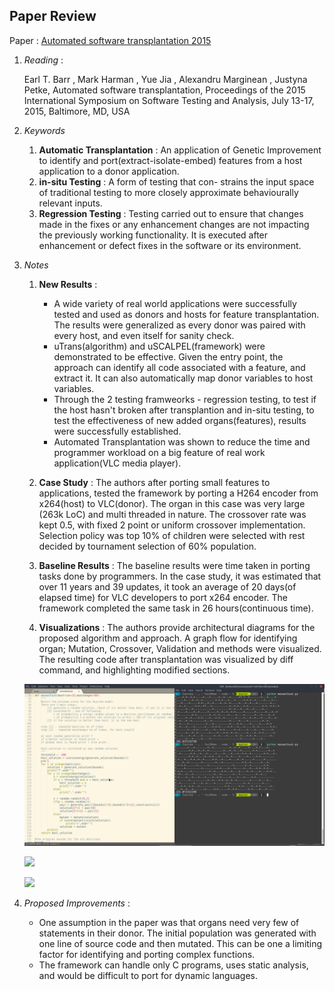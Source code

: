## Paper Review
Paper : [Automated software transplantation 2015](https://dl.acm.org/citation.cfm?id=2771796&CFID=682409981&CFTOKEN=89856133)

1. *Reading* : 

    Earl T. Barr , Mark Harman , Yue Jia , Alexandru Marginean , Justyna Petke, Automated software transplantation, Proceedings of the 2015 International Symposium on Software Testing and Analysis, July 13-17, 2015, Baltimore, MD, USA 

2. *Keywords*  

    1. **Automatic Transplantation** : An application of Genetic Improvement to identify and port(extract-isolate-embed) features from a host application to a donor application.
    2. **in-situ Testing** : A form of testing that con-
    strains the input space of traditional testing to more closely
    approximate behaviourally relevant inputs.
    3. **Regression Testing** :  Testing carried out to ensure that changes made in the fixes or any enhancement changes are not impacting the previously working functionality. It is executed after enhancement or defect fixes in the software or its environment.

3. *Notes*  

    1. **New Results** :  
        - A wide variety of real world applications were successfully tested and used as donors and hosts for feature transplantation. The results were generalized as every donor was paired with every host, and even itself for sanity check.
        - uTrans(algorithm) and uSCALPEL(framework) were demonstrated to be effective. Given the entry point, the approach can identify all code associated with a feature, and extract it. It can also automatically map donor variables to host variables.
        - Through the 2 testing framweorks - regression testing, to test if the host hasn't broken after transplantion and in-situ testing, to test the effectiveness of new added organs(features), results were successfully established.
        - Automated Transplantation was shown to reduce the time and programmer workload on a big feature of real work application(VLC media player).


    2. **Case Study** : The authors after porting small features to applications, tested the framework by porting a H264 encoder from x264(host) to VLC(donor). The organ in this case was very large (263k LoC) and multi threaded in nature. The crossover rate was kept 0.5, with fixed 2 point or uniform crossover implementation. Selection policy was top 10% of children were selected with rest decided by tournament selection of 60% population. 

    3. **Baseline Results** : The baseline results were time taken in porting tasks done by programmers. In the case study, it was estimated that over 11 years and 39 updates, it took an average of 20 days(of elapsed time) for VLC developers to port x264 encoder. The framework completed the same task in 26 hours(continuous time).

    4. **Visualizations** : The authors provide architectural diagrams for the proposed algorithm and approach. A graph flow for identifying organ; Mutation, Crossover, Validation and methods were visualized. The resulting code after transplantation was visualized by diff command, and highlighting modified sections.
    
    ![](https://github.com/meghau/fss16kms/blob/master/code/5/code5.png)
    
    ![](https://github.com/meghau/fss16kms/tree/master/read/8/fig2.png)
   
    ![](https://github.com/meghau/fss16kms/tree/master/read/8/fig3.png)

4. *Proposed Improvements* :
    - One assumption in the paper was that organs need very few of statements in their donor. The initial population was generated with one line of source code and then mutated. This can be one a limiting factor for identifying and porting complex functions.
    - The framework can handle only C programs, uses static analysis, and would be difficult to port for dynamic languages.
